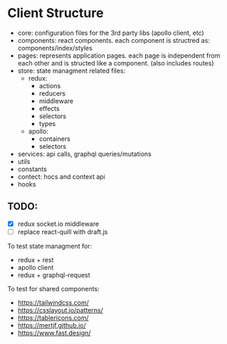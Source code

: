 # Client Structure

 - core: configuration files for the 3rd party libs (apollo client, etc)
 - components: react components. each component is structred as: components/index/styles
 - pages: represents application pages. each page is independent from each other and is structed like a component. (also includes routes)
 - store: state managment related files:
   - redux: 
     - actions
     - reducers
     - middleware
     - effects
     - selectors
     - types
   - apollo: 
     - containers
     - selectors
 - services: api calls, graphql queries/mutations
 - utils
 - constants
 - contect: hocs and context api
 - hooks
 
## TODO:
 - [x] redux socket.io middleware
 - [ ] replace react-quill with draft.js

To test state managment for:
 - redux + rest
 - apollo client 
 - redux + graphql-request

To test for shared components:
 - https://tailwindcss.com/
 - https://csslayout.io/patterns/
 - https://tablericons.com/
 - https://mertjf.github.io/
 - https://www.fast.design/
